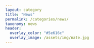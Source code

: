 ```yaml
---
layout: category
title: "News"
permalink: /categories/news/
taxonomy: news
header:
  overlay_color: "#5e616c"
  overlay_image: /assets/img/nate.jpg
---
```



